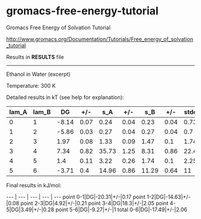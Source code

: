# gromacs-free-energy-tutorial
Gromacs Free Energy of Solvation Tutorial

http://www.gromacs.org/Documentation/Tutorials/Free_energy_of_solvation_tutorial

Results in **RESULTS** file

---------------------------------------------------
Ethanol in Water (excerpt)

Temperature: 300 K

Detailed results in kT (see help for explanation):


lam_A|lam_B|DG|+/-|s_A|+/-|s_B|+/-|stdev|+/-
--- | --- | --- | --- | --- | --- | --- | --- | --- | ---
0|1|-8.14|0.07|0.24|0.04|0.23|0.04|0.73|0.02
1|2|-5.86|0.03|0.27|0.04|0.27|0.04|0.7|0.02
2|3|1.97|0.08|1.33|0.09|1.47|0.1|1.74|0.08
3|4|7.34|0.82|35.73|1.25|8.31|0.86|22.45|15.71
4|5|1.4|0.11|3.22|0.26|1.74|0.1|2.25|0.1
5|6|-3.71|0.4|14.96|0.86|11.29|0.64|11|0.43



Final results in kJ/mol:

--- | --- | --- | --- | ---
point 0-1|DG|-20.31|+/-|0.17
point 1-2|DG|-14.63|+/-|0.08
point 2-3|DG|4.92|+/-|0.21
point 3-4|DG|18.3|+/-|2.05
point 4-5|DG|3.49|+/-|0.28
point 5-6|DG|-9.27|+/-|1
total 0-6|DG|-17.49|+/-|2.06
